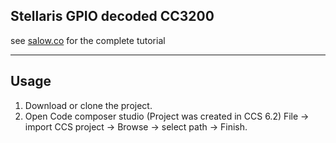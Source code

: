 ## Stellaris GPIO decoded CC3200

see [salow.co](https://www.salow.co/post/GPIO-decoded-1) for the complete tutorial

----
## Usage
1. Download or clone the project.
2. Open Code composer studio (Project was created in CCS 6.2) File -> import CCS project -> Browse -> select path -> Finish.


